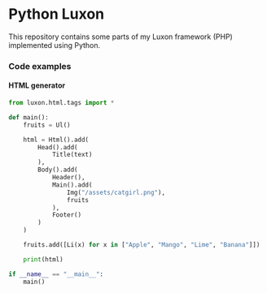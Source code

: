 # Python Luxon
This repository contains some parts of my Luxon framework (PHP) implemented using Python.

### Code examples
#### HTML generator
```py
from luxon.html.tags import *

def main():
    fruits = Ul()

    html = Html().add(
        Head().add(
            Title(text)
        ),
        Body().add(
            Header(),
            Main().add(
                Img("/assets/catgirl.png"),
                fruits
            ),
            Footer()
        )
    )

    fruits.add([Li(x) for x in ["Apple", "Mango", "Lime", "Banana"]])

    print(html)

if __name__ == "__main__":
    main()
```